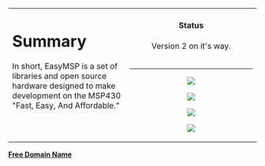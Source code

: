 <table width='100%' border='0'>
<tr>
<blockquote><td align='left' valign='top'></blockquote>


<h1>Summary</h1>
In short, EasyMSP is a set of libraries and open source hardware designed to make development on the MSP430 "Fast, Easy, And Affordable."<br>
<br>
<blockquote></td></blockquote>

<td width='250px' align='center' valign='top'>

<h4>Status</h4>
Version 2 on it's way.<br>
<br>
<hr />

<a href='http://code.google.com/p/easymsp/wiki/Donate'><img src='https://www.paypal.com/en_US/i/btn/btn_donateCC_LG.gif' /></a>

<a href='http://www.43oh.com/'><img src='http://easymsp.googlecode.com/git-history/master/resources/images/43oh_logo_med.png' /></a>

<a href='http://olimex.com/'><img src='http://olimex.com/dev/images/logo.gif' /></a>

<a href='http://freedomdefined.org/OSHW'><img src='http://easymsp.googlecode.com/git-history/master/resources/images/oshw-logo-200-px.png' /></a>


</td>
</tr>
</table>

<a href='http://www.freedomain.co.nr/'><b>Free Domain Name</b></a>